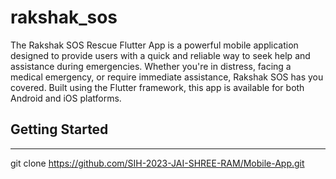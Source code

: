 # rakshak_sos

The Rakshak SOS Rescue Flutter App is a powerful mobile application designed to provide users with a quick and reliable way to seek help and assistance during emergencies. Whether you're in distress, facing a medical emergency, or require immediate assistance, Rakshak SOS has you covered. Built using the Flutter framework, this app is available for both Android and iOS platforms.

## Getting Started
-------
  git clone https://github.com/SIH-2023-JAI-SHREE-RAM/Mobile-App.git
